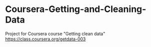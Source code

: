 Coursera-Getting-and-Cleaning-Data
==================================

Project for Coursera course "Getting clean data" https://class.coursera.org/getdata-003

